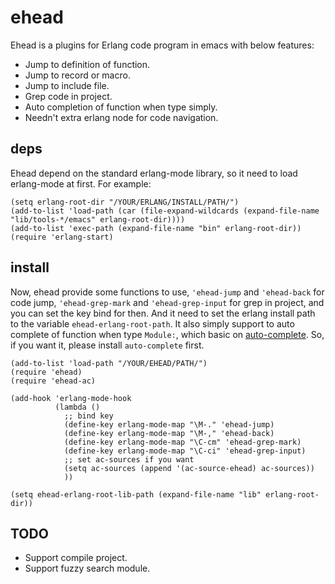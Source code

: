 # ehead

Ehead is a plugins for Erlang code program in emacs with below features:

+ Jump to definition of function.
+ Jump to record or macro.
+ Jump to include file.
+ Grep code in project.
+ Auto completion of function when type simply.
+ Needn't extra erlang node for code navigation.

## deps

Ehead depend on the standard erlang-mode library, so it need to load erlang-mode at first. For example:

```elisp
(setq erlang-root-dir "/YOUR/ERLANG/INSTALL/PATH/")
(add-to-list 'load-path (car (file-expand-wildcards (expand-file-name "lib/tools-*/emacs" erlang-root-dir))))
(add-to-list 'exec-path (expand-file-name "bin" erlang-root-dir))
(require 'erlang-start)
```

## install

Now, ehead provide some functions to use, `'ehead-jump` and `'ehead-back` for code jump, `'ehead-grep-mark` and `'ehead-grep-input` for grep in project, and you can set the key bind for then. And it need to set the erlang install path to the variable `ehead-erlang-root-path`.
It also simply support to auto complete of function when type `Module:`, which basic on [auto-complete](https://github.com/auto-complete/auto-complete). So, if you want it, please install `auto-complete` first.

```elisp
(add-to-list 'load-path "/YOUR/EHEAD/PATH/")
(require 'ehead)
(require 'ehead-ac)

(add-hook 'erlang-mode-hook
          (lambda ()
            ;; bind key
            (define-key erlang-mode-map "\M-." 'ehead-jump)
            (define-key erlang-mode-map "\M-," 'ehead-back)
            (define-key erlang-mode-map "\C-cm" 'ehead-grep-mark)
            (define-key erlang-mode-map "\C-ci" 'ehead-grep-input)
            ;; set ac-sources if you want
            (setq ac-sources (append '(ac-source-ehead) ac-sources))
            ))

(setq ehead-erlang-root-lib-path (expand-file-name "lib" erlang-root-dir))
```

## TODO

+ Support compile project.
+ Support fuzzy search module.
